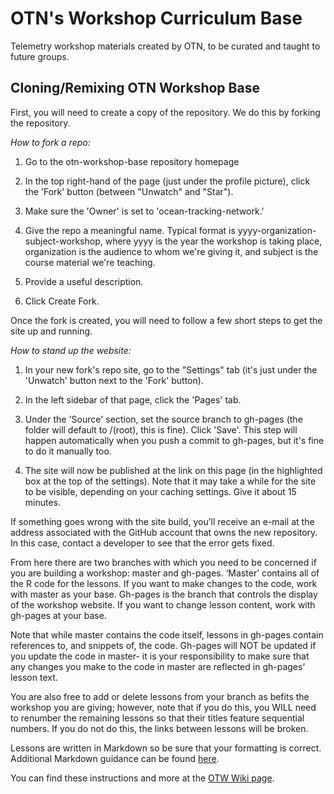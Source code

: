 # OTN's Workshop Curriculum Base
Telemetry workshop materials created by OTN, to be curated and taught to future groups.

## Cloning/Remixing OTN Workshop Base

First, you will need to create a copy of the repository. We do this by forking the repository. 

*How to fork a repo:*

1. Go to the otn-workshop-base repository homepage

2. In the top right-hand of the page (just under the profile picture), click the 'Fork' button (between "Unwatch" and "Star").

3. Make sure the 'Owner' is set to 'ocean-tracking-network.'

4. Give the repo a meaningful name. Typical format is yyyy-organization-subject-workshop, where yyyy is the year the workshop is taking place, organization is the audience to whom we're giving it, and subject is the course material we're teaching.

5. Provide a useful description.

6. Click Create Fork.

Once the fork is created, you will need to follow a few short steps to get the site up and running.

*How to stand up the website:*

1. In your new fork's repo site, go to the "Settings" tab (it's just under the 'Unwatch' button next to the 'Fork' button).

2. In the left sidebar of that page, click the 'Pages' tab.

3. Under the 'Source' section, set the source branch to gh-pages (the folder will default to /(root), this is fine). Click 'Save'. This step will happen automatically when you push a commit to gh-pages, but it's fine to do it manually too.

4. The site will now be published at the link on this page (in the highlighted box at the top of the settings). Note that it may take a while for the site to be visible, depending on your caching settings. Give it about 15 minutes.

If something goes wrong with the site build, you’ll receive an e-mail at the address associated with the GitHub account that owns the new repository. In this case, contact a developer to see that the error gets fixed. 

From here there are two branches with which you need to be concerned if you are building a workshop: master and gh-pages. ‘Master’ contains all of the R code for the lessons. If you want to make changes to 
the code, work with master as your base. Gh-pages is the branch that controls the display of the workshop website. If you want to change lesson content, work with gh-pages at your base. 

Note that while master contains the code itself, lessons in gh-pages contain references to, and snippets of, the code. Gh-pages will NOT be updated if you update the code in master- it is your responsibility 
to make sure that any changes you make to the code in master are reflected in gh-pages’ lesson text. 

You are also free to add or delete lessons from your branch as befits the workshop you are giving; however, note that if you do this, you WILL need to renumber the remaining lessons so that their titles 
feature sequential numbers. If you do not do this, the links between lessons will be broken. 

Lessons are written in Markdown so be sure that your formatting is correct. Additional Markdown guidance can be found [here](https://www.markdownguide.org/cheat-sheet/). 
 
You can find these instructions and more at the [OTW Wiki page](https://github.com/ocean-tracking-network/otn-workshop-base/wiki).

